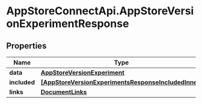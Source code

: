 # AppStoreConnectApi.AppStoreVersionExperimentResponse

## Properties

Name | Type | Description | Notes
------------ | ------------- | ------------- | -------------
**data** | [**AppStoreVersionExperiment**](AppStoreVersionExperiment.md) |  | 
**included** | [**[AppStoreVersionExperimentsResponseIncludedInner]**](AppStoreVersionExperimentsResponseIncludedInner.md) |  | [optional] 
**links** | [**DocumentLinks**](DocumentLinks.md) |  | 


